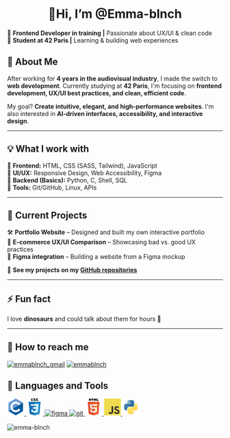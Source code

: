 <h1 align="center"> 👋<strong>Hi, I’m @Emma-blnch</strong> </h1>

🎨 **Frontend Developer in training |** Passionate about UX/UI & clean code  
📍 **Student at 42 Paris |** Learning & building web experiences


## 🚀 **About Me**
After working for **4 years in the audiovisual industry**, I made the switch to **web development**.
Currently studying at **42 Paris**, I'm focusing on **frontend development, UX/UI best practices, and clean, efficient code**.

My goal? **Create intuitive, elegant, and high-performance websites**.
I'm also interested in **AI-driven interfaces, accessibility, and interactive design**.

---

## 💡 **What I work with**
🔹 **Frontend:** HTML, CSS (SASS, Tailwind), JavaScript  
🔹 **UI/UX:** Responsive Design, Web Accessibility, Figma  
🔹 **Backend (Basics):** Python, C, Shell, SQL  
🔹 **Tools:** Git/GitHub, Linux, APIs  

---

## 📌 **Current Projects**
🛠 **Portfolio Website** – Designed and built my own interactive portfolio  
🛒 **E-commerce UX/UI Comparison** – Showcasing bad vs. good UX practices  
🤖 **Figma integration** – Building a website from a Figma mockup 

🔗 **See my projects on my [GitHub repositories](https://github.com/Emma-blnch)**  

---

## ⚡ **Fun fact**
I love **dinosaurs** and could talk about them for hours 🦕  

---

## 📨 How to reach me
<p align="left">
<a href="mailto:emma_blnch4@gmail.com" target="blank"><img align="center" src="https://upload.wikimedia.org/wikipedia/commons/thumb/7/7e/Gmail_icon_%282020%29.svg/2560px-Gmail_icon_%282020%29.svg.png" alt="emmablnch_gmail" height="25" width="35" /></a>
  <a href="https://linkedin.com/in/emmablnch"><img align="center" src="https://raw.githubusercontent.com/rahuldkjain/github-profile-readme-generator/master/src/images/icons/Social/linked-in-alt.svg" alt="emmablnch" height="30" width="40" /></a>
</p>

## 💬 Languages and Tools
<p align="left"> <a href="https://www.cprogramming.com/" target="_blank" rel="noreferrer"> <img src="https://raw.githubusercontent.com/devicons/devicon/master/icons/c/c-original.svg" alt="c" width="40" height="40"/> </a> <a href="https://www.w3schools.com/css/" target="_blank" rel="noreferrer"> <img src="https://raw.githubusercontent.com/devicons/devicon/master/icons/css3/css3-original-wordmark.svg" alt="css3" width="40" height="40"/> </a> <a href="https://www.figma.com/" target="_blank" rel="noreferrer"> <img src="https://www.vectorlogo.zone/logos/figma/figma-icon.svg" alt="figma" width="40" height="40"/> </a> <a href="https://git-scm.com/" target="_blank" rel="noreferrer"> <img src="https://www.vectorlogo.zone/logos/git-scm/git-scm-icon.svg" alt="git" width="40" height="40"/> </a> <a href="https://www.w3.org/html/" target="_blank" rel="noreferrer"> <img src="https://raw.githubusercontent.com/devicons/devicon/master/icons/html5/html5-original-wordmark.svg" alt="html5" width="40" height="40"/> </a> <a href="https://developer.mozilla.org/en-US/docs/Web/JavaScript" target="_blank" rel="noreferrer"> <img src="https://raw.githubusercontent.com/devicons/devicon/master/icons/javascript/javascript-original.svg" alt="javascript" width="40" height="40"/> </a> <a href="https://www.python.org" target="_blank" rel="noreferrer"> <img src="https://raw.githubusercontent.com/devicons/devicon/master/icons/python/python-original.svg" alt="python" width="40" height="40"/> </a> </p>

<p><img align="center" src="https://github-readme-stats.vercel.app/api/top-langs?username=emma-blnch&show_icons=true&locale=en&layout=compact" alt="emma-blnch" /></p>

<!---
Emma-blnch/Emma-blnch is a ✨ special ✨ repository because its `README.md` (this file) appears on your GitHub profile.
You can click the Preview link to take a look at your changes.
--->
